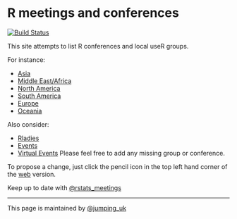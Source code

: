 # R meetings and conferences
[![Build Status](https://travis-ci.org/jumpingrivers/meetingsR.png?branch=master)](https://travis-ci.org/jumpingrivers/meetingsR) 

This site attempts to list R conferences and local useR groups. 

For instance:
 - [Asia](https://github.com/jumpingrivers/meetingsR/blob/master/02_useR_groups_asia.Rmd)
 - [Middle East/Africa](https://github.com/jumpingrivers/meetingsR/blob/master/02_useR_groups_middle_east_africa.Rmd)
 - [North America](https://github.com/jumpingrivers/meetingsR/blob/master/02_useR_groups_north_america.Rmd)
 - [South America](https://github.com/jumpingrivers/meetingsR/blob/master/02_useR_groups_south_america.Rmd)
 - [Europe](https://github.com/jumpingrivers/meetingsR/blob/master/02_useR_groups_europe.Rmd)
 - [Oceania](https://github.com/jumpingrivers/meetingsR/blob/master/02_useR_groups_oceania.Rmd)

Also consider:
 - [Rladies](https://github.com/jumpingrivers/meetingsR/blob/master/03-Rladies.Rmd)
 - [Events](https://github.com/jumpingrivers/meetingsR/blob/master/01-events.Rmd)
 - [Virtual Events](https://github.com/jumpingrivers/meetingsR/blob/master/04-virtual.Rmd)
Please feel free to add any missing group or conference. 

To propose a change, just click the pencil icon in the top left hand corner of the [web](https://jumpingrivers.github.io/meetingsR/) 
version.

Keep up to date with [\@rstats_meetings](https://twitter.com/rstats_meetings) 

---

This page is maintained by [\@jumping_uk](https://twitter.com/jumping_uk) 
